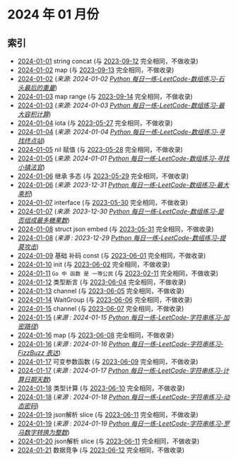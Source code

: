 # 2024 年 01 月份

## 索引

- [2024-01-01](#) string concat (与 [2023-09-12](../09/12/README.md) 完全相同，不做收录)
- [2024-01-02](#) map (与 [2023-09-13](../09/13/README.md) 完全相同，不做收录)
- [2024-01-02](./02/README.md) (_来源: 2024-01-02 [Python 每日一练-LeetCode-数组练习-石头最后的重量](https://www.bilibili.com/video/BV1kw411x7JT/)_)
- [2024-01-03](#) map range (与 [2023-09-14](../09/14/README.md) 完全相同，不做收录)
- [2024-01-03](./03/README.md) (_来源: 2024-01-03 [Python 每日一练-LeetCode-数组练习-最大容积计算](https://www.bilibili.com/video/BV1EC4y1S7cq/)_)
- [2024-01-04](#) iota (与 [2023-05-27](../05/27/README.md) 完全相同，不做收录)
- [2024-01-04](./04/README.md) (_来源: 2024-01-04 [Python 每日一练-LeetCode-数组练习-寻找终点站](https://www.bilibili.com/video/BV13e411B78X/)_)
- [2024-01-05](#) nil 赋值 (与 [2023-05-28](../05/28/README.md) 完全相同，不做收录)
- [2024-01-05](./05/README.md) (_来源: 2024-01-01 [Python 每日一练-LeetCode-数组练习-寻找小镇法官](https://www.bilibili.com/video/BV1Ya4y1r7UN/)_)
- [2024-01-06](#) 继承 多态 (与 [2023-05-29](../05/29/README.md) 完全相同，不做收录)
- [2024-01-06](./06/README.md) (_来源: 2023-12-31 [Python 每日一练-LeetCode-数组练习-最大乘积](https://www.bilibili.com/video/BV1Bg4y117MF/)_)
- [2024-01-07](#) interface (与 [2023-05-30](../05/30/README.md) 完全相同，不做收录)
- [2024-01-07](./07/README.md) (_来源: 2023-12-30 [Python 每日一练-LeetCode-数组练习-是否组成最多糖果数](https://www.bilibili.com/video/BV16K411b7Cr/)_)
- [2024-01-08](#) struct json embed (与 [2023-05-31](../05/31/README.md) 完全相同，不做收录)
- [2024-01-08](./08/README.md) (_来源 : 2023-12-29 [Python 每日一练-LeetCode-数组练习-提莫攻击](https://www.bilibili.com/video/BV14c411m74B/)_)
- [2024-01-09](#) 基础 补码 const (与 [2023-06-01](../06/01/README.md) 完全相同，不做收录)
- [2024-01-10](#) init (与 [2023-06-02](../06/02/README.md) 完全相同，不做收录)
- [2024-01-11](#) `Go 中 函数 是 一等公民` (与 [2023-02-11](../02/11/README.md) 完全相同，不做收录)
- [2024-01-12](#) 类型断言 (与 [2023-06-04](../06/04/README.md) 完全相同，不做收录)
- [2024-01-13](#) channel (与 [2023-06-05](../06/05/README.md) 完全相同，不做收录)
- [2024-01-14](#) WaitGroup (与 [2023-06-06](../06/06/README.md) 完全相同，不做收录)
- [2024-01-15](#) channel (与 [2023-06-07](../06/07/README.md) 完全相同，不做收录)
- [2024-01-15](./15/README.md) (_来源 : 2024-01-15 [Python 每日一练-LeetCode-字符串练习-加密路径](https://www.bilibili.com/video/BV16C4y1k7K2/)_)
- [2024-01-16](#) map (与 [2023-06-08](../06/08/README.md) 完全相同，不做收录)
- [2024-01-16](./16/README.md) (_来源 : 2024-01-16 [Python 每日一练-LeetCode-字符串练习-FizzBuzz 表达](https://www.bilibili.com/video/BV1qi4y1i7Dw/)_)
- [2024-01-17](#) 可变参数函数 (与 [2023-06-09](../06/09/README.md) 完全相同，不做收录)
- [2024-01-17](./17/README.md) (_来源 : 2024-01-17 [Python 每日一练-LeetCode-字符串练习-计算日期天数](https://www.bilibili.com/video/BV1294y1N7id/)_)
- [2024-01-18](#) 类型计算 (与 [2023-06-10](../06/10/README.md) 完全相同，不做收录)
- [2024-01-18](./18/README.md) (_来源 : 2024-01-18 [Python 每日一练-LeetCode-字符串练习-动态密码](https://www.bilibili.com/video/BV14g4y1m7Yi/)_)
- [2024-01-19](#) json解析 slice (与 [2023-06-11](../06/11/README.md) 完全相同，不做收录)
- [2024-01-19](./18/README.md) (_来源 : 2024-01-19 [Python 每日一练-LeetCode-字符串练习-罗马数字转换为整数](https://www.bilibili.com/video/BV125411e7Ag/)_)
- [2024-01-20](#) json解析 slice (与 [2023-06-11](../06/11/README.md) 完全相同，不做收录)
- [2024-01-21](#) 数据竞争 (与 [2023-06-12](../06/12/README.md) 完全相同，不做收录)
